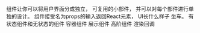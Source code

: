 组件让你可以将用户界面分成独立， 可复用的小部件， 并可以对每个部件进行单独的设计。
组件接受名为props的输入返回React元素， UI长什么样子 坐车。
有状态组件和无状态的组件
容器组件
展示组件
高阶组件
渲染回调
